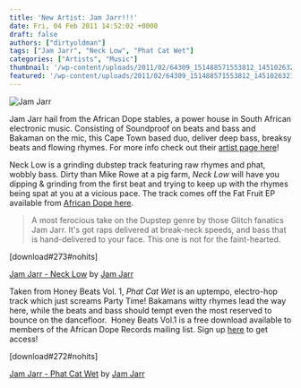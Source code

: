 ```yaml
---
title: 'New Artist: Jam Jarr!!!'
date: Fri, 04 Feb 2011 14:52:02 +0000
draft: false
authors: ["dirtyoldman"]
tags: ["Jam Jarr", "Neck Low", "Phat Cat Wet"]
categories: ["Artists", "Music"]
thumbnail: '/wp-content/uploads/2011/02/64309_151488571553812_145102632192406_216974_483053_n-150x150.jpg'
featured: '/wp-content/uploads/2011/02/64309_151488571553812_145102632192406_216974_483053_n-304x190.jpg'
---
```


![](/wp-content/uploads/2011/02/64309_151488571553812_145102632192406_216974_483053_n-e1296774146568.jpg "Jam Jarr")

Jam Jarr hail from the African Dope stables, a power house in South African electronic music. Consisting of Soundproof on beats and bass and Bakaman on the mic, this Cape Town based duo, deliver deep bass, breaksy beats and flowing rhymes. For more info check out their [artist page here](/artists/jam-jarr/)!

Neck Low is a grinding dubstep track featuring raw rhymes and phat, wobbly bass. Dirty than Mike Rowe at a pig farm, _Neck Low_ will have you dipping & grinding from the first beat and trying to keep up with the rhymes being spat at you at a vicious pace. The track comes off the Fat Fruit EP available from [African Dope here](http://shop.africandope.co.za/product.php?id_product=56http://shop.africandope.co.za/product.php?id_product=56).

> A most ferocious take on the Dupstep genre by those Glitch fanatics Jam Jarr. It's got raps delivered at break-neck speeds, and bass that is hand-delivered to your face. This one is not for the faint-hearted.

\[download#273#nohits\]

 [Jam Jarr - Neck Low](http://soundcloud.com/jamjarrcpt/jam-jarr-neck-low) by [Jam Jarr](http://soundcloud.com/jamjarrcpt)

Taken from Honey Beats Vol. 1, _Phat Cat Wet_ is an uptempo, electro-hop track which just screams Party Time! Bakamans witty rhymes lead the way here, while the beats and bass should tempt even the most reserved to bounce on the dancefloor.  Honey Beats Vol.1 is a free download available to members of the African Dope Records mailing list. Sign up [here](http://www.africandope.co.za/lists/?p=subscribe&id=1) to get access!

\[download#272#nohits\]

 [Jam Jarr - Phat Cat Wet](http://soundcloud.com/jamjarrcpt/jam-jarr-phat-cat-wet) by [Jam Jarr](http://soundcloud.com/jamjarrcpt)

